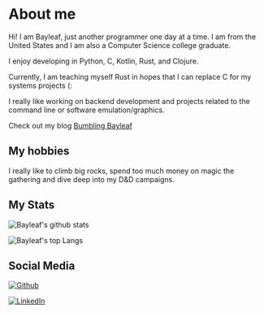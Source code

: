 # About me

Hi! I am Bayleaf, just another programmer one day at a time. I am from the United States and I am also a Computer Science college graduate.

I enjoy developing in Python, C, Kotlin, Rust, and Clojure.

Currently, I am teaching myself Rust in hopes that I can replace C for my systems projects (:

I really like working on backend development and projects related to the command line or software emulation/graphics.

Check out my blog [Bumbling Bayleaf](https://bumblingbayleaf.com)

## My hobbies

I really like to climb big rocks, spend too much money on magic the gathering and dive deep into my D&D campaigns.

## My Stats

![Bayleaf's github stats](https://github-readme-stats.vercel.app/api?username=bayleaf1130&show_icons=true&theme=radical)

![Bayleaf's top Langs](https://github-readme-stats.vercel.app/api/top-langs/?username=bayleaf1130&layout=compact&theme=radical)

## Social Media

[![Github](https://img.shields.io/badge/github-%23333333.svg?&logo=github&style=for-the-badge&logoColor=white)](https://github.com/bayleaf1130)

[![LinkedIn](https://img.shields.io/badge/LinkedIn-0077B5?style=for-the-badge&logo=linkedin&logoColor=white)](https://www.linkedin.com/in/baileykocin)

